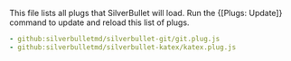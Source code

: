 This file lists all plugs that SilverBullet will load. Run the {[Plugs: Update]} command to update and reload this list of plugs.

```yaml
- github:silverbulletmd/silverbullet-git/git.plug.js
- github:silverbulletmd/silverbullet-katex/katex.plug.js
```
